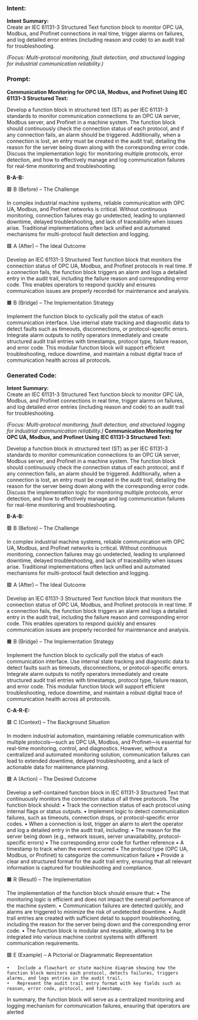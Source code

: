 ### Intent:
**Intent Summary:**  
Create an IEC 61131-3 Structured Text function block to monitor OPC UA, Modbus, and Profinet connections in real time, trigger alarms on failures, and log detailed error entries (including reason and code) to an audit trail for troubleshooting.  

*(Focus: Multi-protocol monitoring, fault detection, and structured logging for industrial communication reliability.)*

### Prompt:
**Communication Monitoring for OPC UA, Modbus, and Profinet Using IEC 61131-3 Structured Text:**

Develop a function block in structured text (ST) as per IEC 61131-3 standards to monitor communication connections to an OPC UA server, Modbus server, and Profinet in a machine system. The function block should continuously check the connection status of each protocol, and if any connection fails, an alarm should be triggered. Additionally, when a connection is lost, an entry must be created in the audit trail, detailing the reason for the server being down along with the corresponding error code. Discuss the implementation logic for monitoring multiple protocols, error detection, and how to effectively manage and log communication failures for real-time monitoring and troubleshooting.

**B-A-B:**

🟥 B (Before) – The Challenge

In complex industrial machine systems, reliable communication with OPC UA, Modbus, and Profinet networks is critical. Without continuous monitoring, connection failures may go undetected, leading to unplanned downtime, delayed troubleshooting, and lack of traceability when issues arise. Traditional implementations often lack unified and automated mechanisms for multi-protocol fault detection and logging.

🟩 A (After) – The Ideal Outcome

Develop an IEC 61131-3 Structured Text function block that monitors the connection status of OPC UA, Modbus, and Profinet protocols in real time. If a connection fails, the function block triggers an alarm and logs a detailed entry in the audit trail, including the failure reason and corresponding error code. This enables operators to respond quickly and ensures communication issues are properly recorded for maintenance and analysis.

🟧 B (Bridge) – The Implementation Strategy

Implement the function block to cyclically poll the status of each communication interface. Use internal state tracking and diagnostic data to detect faults such as timeouts, disconnections, or protocol-specific errors. Integrate alarm outputs to notify operators immediately and create structured audit trail entries with timestamps, protocol type, failure reason, and error code. This modular function block will support efficient troubleshooting, reduce downtime, and maintain a robust digital trace of communication health across all protocols.

### Generated Code:
**Intent Summary:**  
Create an IEC 61131-3 Structured Text function block to monitor OPC UA, Modbus, and Profinet connections in real time, trigger alarms on failures, and log detailed error entries (including reason and code) to an audit trail for troubleshooting.  

*(Focus: Multi-protocol monitoring, fault detection, and structured logging for industrial communication reliability.)*
**Communication Monitoring for OPC UA, Modbus, and Profinet Using IEC 61131-3 Structured Text:**

Develop a function block in structured text (ST) as per IEC 61131-3 standards to monitor communication connections to an OPC UA server, Modbus server, and Profinet in a machine system. The function block should continuously check the connection status of each protocol, and if any connection fails, an alarm should be triggered. Additionally, when a connection is lost, an entry must be created in the audit trail, detailing the reason for the server being down along with the corresponding error code. Discuss the implementation logic for monitoring multiple protocols, error detection, and how to effectively manage and log communication failures for real-time monitoring and troubleshooting.

**B-A-B:**

🟥 B (Before) – The Challenge

In complex industrial machine systems, reliable communication with OPC UA, Modbus, and Profinet networks is critical. Without continuous monitoring, connection failures may go undetected, leading to unplanned downtime, delayed troubleshooting, and lack of traceability when issues arise. Traditional implementations often lack unified and automated mechanisms for multi-protocol fault detection and logging.

🟩 A (After) – The Ideal Outcome

Develop an IEC 61131-3 Structured Text function block that monitors the connection status of OPC UA, Modbus, and Profinet protocols in real time. If a connection fails, the function block triggers an alarm and logs a detailed entry in the audit trail, including the failure reason and corresponding error code. This enables operators to respond quickly and ensures communication issues are properly recorded for maintenance and analysis.

🟧 B (Bridge) – The Implementation Strategy

Implement the function block to cyclically poll the status of each communication interface. Use internal state tracking and diagnostic data to detect faults such as timeouts, disconnections, or protocol-specific errors. Integrate alarm outputs to notify operators immediately and create structured audit trail entries with timestamps, protocol type, failure reason, and error code. This modular function block will support efficient troubleshooting, reduce downtime, and maintain a robust digital trace of communication health across all protocols.  

**C-A-R-E:**

🟥 C (Context) – The Background Situation

In modern industrial automation, maintaining reliable communication with multiple protocols—such as OPC UA, Modbus, and Profinet—is essential for real-time monitoring, control, and diagnostics. However, without a centralized and automated monitoring solution, communication failures can lead to extended downtime, delayed troubleshooting, and a lack of actionable data for maintenance planning.

🟩 A (Action) – The Desired Outcome

Develop a self-contained function block in IEC 61131-3 Structured Text that continuously monitors the connection status of all three protocols. The function block should:
	•	Track the connection status of each protocol using internal flags or status outputs.
	•	Implement logic to detect communication failures, such as timeouts, connection drops, or protocol-specific error codes.
	•	When a connection is lost, trigger an alarm to alert the operator and log a detailed entry in the audit trail, including:
	•	The reason for the server being down (e.g., network issues, server unavailability, protocol-specific errors)
	•	The corresponding error code for further reference
	•	A timestamp to track when the event occurred
	•	The protocol type (OPC UA, Modbus, or Profinet) to categorize the communication failure
	•	Provide a clear and structured format for the audit trail entry, ensuring that all relevant information is captured for troubleshooting and compliance.

🟧 R (Result) – The Implementation

The implementation of the function block should ensure that:
	•	The monitoring logic is efficient and does not impact the overall performance of the machine system.
	•	Communication failures are detected quickly, and alarms are triggered to minimize the risk of undetected downtime.
	•	Audit trail entries are created with sufficient detail to support troubleshooting, including the reason for the server being down and the corresponding error code.
	•	The function block is modular and reusable, allowing it to be integrated into various machine control systems with different communication requirements.

🟩 E (Example) – A Pictorial or Diagrammatic Representation

	•	Include a flowchart or state machine diagram showing how the function block monitors each protocol, detects failures, triggers alarms, and logs entries in the audit trail.
	•	Represent the audit trail entry format with key fields such as reason, error code, protocol, and timestamp.

In summary, the function block will serve as a centralized monitoring and logging mechanism for communication failures, ensuring that operators are alerted
